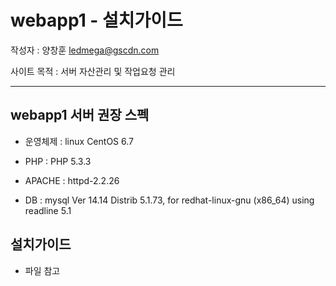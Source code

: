 # webapp1 - 설치가이드

작성자 : 양창훈 ledmega@gscdn.com

사이트 목적 : 서버 자산관리 및 작업요청 관리

---

## webapp1 서버 권장 스펙 

- 운영체제 : linux CentOS 6.7

- PHP : PHP 5.3.3

- APACHE : httpd-2.2.26

- DB : mysql  Ver 14.14 Distrib 5.1.73, for redhat-linux-gnu (x86_64) using readline 5.1




## 설치가이드

- 파일 참고









